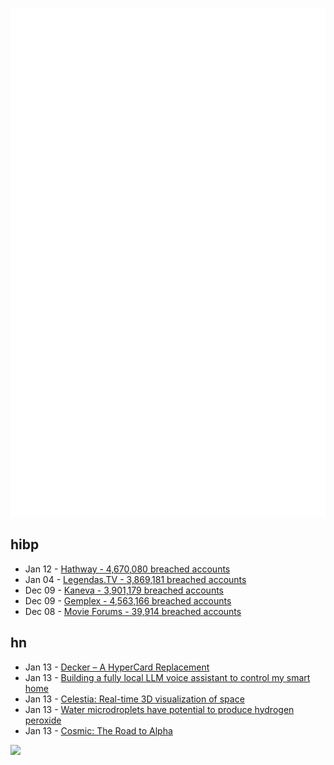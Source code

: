 ![Metrics](https://raw.githubusercontent.com/phixion/phixion/master/metrics.svg)

## hibp

<!--
for https://github.com/phixion/phixion/blob/main/.github/workflows/feeds.yml
-->
<!--START_SECTION:haveibeenpwnd-->
- Jan 12 - [Hathway - 4,670,080 breached accounts](https://haveibeenpwned.com/PwnedWebsites#Hathway)
- Jan 04 - [Legendas.TV - 3,869,181 breached accounts](https://haveibeenpwned.com/PwnedWebsites#LegendasTV)
- Dec 09 - [Kaneva - 3,901,179 breached accounts](https://haveibeenpwned.com/PwnedWebsites#Kaneva)
- Dec 09 - [Gemplex - 4,563,166 breached accounts](https://haveibeenpwned.com/PwnedWebsites#Gemplex)
- Dec 08 - [Movie Forums - 39,914 breached accounts](https://haveibeenpwned.com/PwnedWebsites#MovieForums)
<!--END_SECTION:haveibeenpwnd-->

## hn

<!--
for https://github.com/phixion/phixion/blob/main/.github/workflows/feeds.yml
-->
<!--START_SECTION:hn-->
- Jan 13 - [Decker – A HyperCard Replacement](https://beyondloom.com/decker/)
- Jan 13 - [Building a fully local LLM voice assistant to control my smart home](https://johnthenerd.com/blog/local-llm-assistant/)
- Jan 13 - [Celestia: Real-time 3D visualization of space](https://github.com/CelestiaProject/Celestia)
- Jan 13 - [Water microdroplets have potential to produce hydrogen peroxide](https://www.chemistryworld.com/news/water-surprise-microdroplets-have-potential-to-produce-h2o2/3010950.article)
- Jan 13 - [Cosmic: The Road to Alpha](https://blog.system76.com/post/cosmic-the-road-to-alpha/)
<!--END_SECTION:hn-->

<!--
for https://yhype.me
-->
![](https://hit.yhype.me/github/profile?user_id=13013670)
